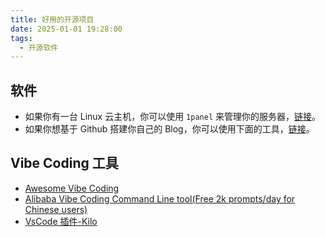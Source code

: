 ```yaml
---
title: 好用的开源项目
date: 2025-01-01 19:28:00
tags:
  - 开源软件
---
```


## 软件

- 如果你有一台 Linux 云主机，你可以使用 `1panel` 来管理你的服务器，[链接][1]。
- 如果你想基于 Github 搭建你自己的 Blog，你可以使用下面的工具，[链接][2]。

## Vibe Coding 工具

- [Awesome Vibe Coding][3]
- [Alibaba Vibe Coding Command Line tool(Free 2k prompts/day for Chinese users)][4]
- [VsCode 插件-Kilo][5]

[1]: https://github.com/1Panel-dev/1Panel
[2]: https://github.com/shenjy06/blog
[3]: https://github.com/filipecalegario/awesome-vibe-coding/blob/main/README-CN.md
[4]: https://github.com/QwenLM/qwen-code
[5]: https://github.com/Kilo-Org/kilocode

